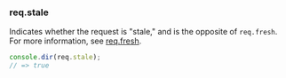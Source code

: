 <h3 id='req.stale'>req.stale</h3>

Indicates whether the request is "stale," and is the opposite of `req.fresh`. For more information, see [req.fresh](#req.fresh).

```js
console.dir(req.stale);
// => true
```
